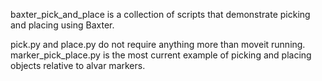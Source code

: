 baxter_pick_and_place is a collection of scripts that demonstrate picking and placing using Baxter. 

pick.py and place.py do not require anything more than moveit running. marker_pick_place.py is the most current example of picking and placing objects relative to alvar markers.